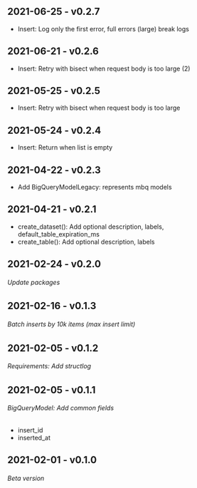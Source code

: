 ## 2021-06-25 - v0.2.7
 - Insert: Log only the first error, full errors (large) break logs

## 2021-06-21 - v0.2.6
 - Insert: Retry with bisect when request body is too large (2)

## 2021-05-25 - v0.2.5
 - Insert: Retry with bisect when request body is too large

## 2021-05-24 - v0.2.4
 - Insert: Return when list is empty

## 2021-04-22 - v0.2.3
 - Add BigQueryModelLegacy: represents mbq models

## 2021-04-21 - v0.2.1
 - create_dataset(): Add optional description, labels, default_table_expiration_ms
 - create_table(): Add optional description, labels

## 2021-02-24 - v0.2.0
###### Update packages

## 2021-02-16 - v0.1.3
###### Batch inserts by 10k items (max insert limit)

## 2021-02-05 - v0.1.2
###### Requirements: Add structlog

## 2021-02-05 - v0.1.1
###### BigQueryModel: Add common fields

 - insert_id
 - inserted_at

## 2021-02-01 - v0.1.0
###### Beta version
